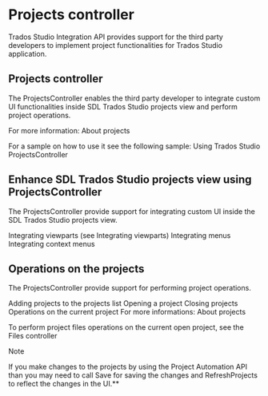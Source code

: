 Projects controller
====
Trados Studio Integration API provides support for the third party developers to implement project functionalities for Trados Studio application.

Projects controller
----
The ProjectsController enables the third party developer to integrate custom UI functionalities inside SDL Trados Studio projects view and perform project operations.

For more information: About projects

For a sample on how to use it see the following sample: Using Trados Studio ProjectsController

Enhance SDL Trados Studio projects view using ProjectsController
----
The ProjectsController provide support for integrating custom UI inside the SDL Trados Studio projects view.

Integrating viewparts (see Integrating viewparts)
Integrating menus
Integrating context menus

Operations on the projects
---
The ProjectsController provide support for performing project operations.

Adding projects to the projects list
Opening a project
Closing projects
Operations on the current project
For more informations: About projects

To perform project files operations on the current open project, see the Files controller

> [!NOTE]
> If you make changes to the projects by using the Project Automation API than you may need to call Save for saving the changes and RefreshProjects to reflect the changes in the UI.**